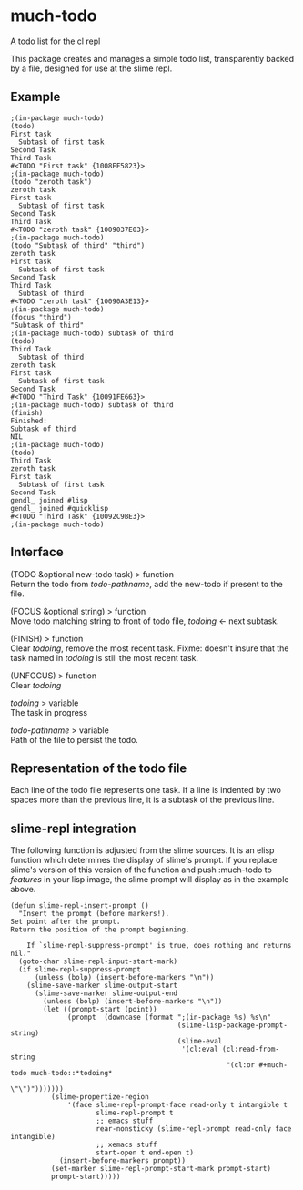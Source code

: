 much-todo
=========

A todo list for the cl repl

This package creates and manages a simple todo list, transparently backed by
a file, designed for use at the slime repl.

Example
-------

    ;(in-package much-todo) 
    (todo)
    First task
      Subtask of first task
    Second Task
    Third Task
    #<TODO "First task" {1008EF5823}>
    ;(in-package much-todo) 
    (todo "zeroth task")
    zeroth task
    First task
      Subtask of first task
    Second Task
    Third Task
    #<TODO "zeroth task" {1009037E03}>
    ;(in-package much-todo) 
    (todo "Subtask of third" "third")
    zeroth task
    First task
      Subtask of first task
    Second Task
    Third Task
      Subtask of third
    #<TODO "zeroth task" {10090A3E13}>
    ;(in-package much-todo) 
    (focus "third")
    "Subtask of third"
    ;(in-package much-todo) subtask of third
    (todo)
    Third Task
      Subtask of third
    zeroth task
    First task
      Subtask of first task
    Second Task
    #<TODO "Third Task" {10091FE663}>
    ;(in-package much-todo) subtask of third
    (finish)
    Finished:
    Subtask of third
    NIL
    ;(in-package much-todo) 
    (todo)
    Third Task
    zeroth task
    First task
      Subtask of first task
    Second Task
    gendl_ joined #lisp
    gendl_ joined #quicklisp
    #<TODO "Third Task" {10092C9BE3}>
    ;(in-package much-todo) 
    
Interface
---------

(TODO &optional new-todo task) > function  
 Return the todo from *todo-pathname*, add the new-todo if present to the file.

(FOCUS &optional string) > function  
 Move todo matching string to front of todo file, *todoing* <- next subtask.

(FINISH) > function  
 Clear *todoing*, remove the most recent task.
Fixme: doesn't insure that the task named in *todoing* is still the most 
recent task.

(UNFOCUS) > function  
 Clear *todoing*

*todoing* > variable  
 The task in progress

*todo-pathname* > variable  
 Path of the file to persist the todo.

Representation of the todo file
-------------------------------

Each line of the todo file represents one task. If a line is indented by two
spaces more than the previous line, it is a subtask of the previous line.

slime-repl integration
----------------------

The following function is adjusted from the slime sources. It is an elisp
function which determines the display of slime's prompt. If you replace slime's
version of this version of the function and push :much-todo to *features* in 
your lisp image, the slime prompt will display as in the example above.

    (defun slime-repl-insert-prompt ()
      "Insert the prompt (before markers!).
    Set point after the prompt.
    Return the position of the prompt beginning.
        
        If `slime-repl-suppress-prompt' is true, does nothing and returns nil."
      (goto-char slime-repl-input-start-mark)
      (if slime-repl-suppress-prompt
          (unless (bolp) (insert-before-markers "\n"))
        (slime-save-marker slime-output-start
          (slime-save-marker slime-output-end
            (unless (bolp) (insert-before-markers "\n"))
            (let ((prompt-start (point))
                  (prompt  (downcase (format ";(in-package %s) %s\n"
                                             (slime-lisp-package-prompt-string)
                                             (slime-eval
                                              '(cl:eval (cl:read-from-string
                                                         "(cl:or #+much-todo much-todo::*todoing*
                                                                   \"\")")))))))
              (slime-propertize-region
                  '(face slime-repl-prompt-face read-only t intangible t
                         slime-repl-prompt t
                         ;; emacs stuff
                         rear-nonsticky (slime-repl-prompt read-only face intangible)
                         ;; xemacs stuff
                         start-open t end-open t)
                (insert-before-markers prompt))
              (set-marker slime-repl-prompt-start-mark prompt-start)
              prompt-start)))))
